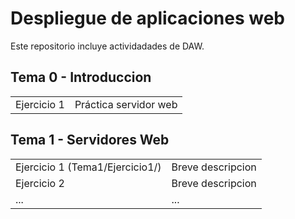 # Despliegue de aplicaciones web
Este repositorio incluye actividadades de DAW.

## Tema 0 - Introduccion

|   |  |
| ------------- | ------------- |
| Ejercicio 1 | Práctica servidor web |

## Tema 1 - Servidores Web

|   |  |
| ------------- | ------------- |
| Ejercicio 1 (Tema1/Ejercicio1/) | Breve descripcion |
| Ejercicio 2 | Breve descripcion  |
| ... | ...  |
